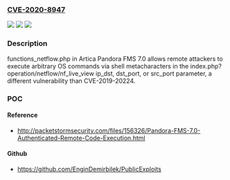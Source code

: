 ### [CVE-2020-8947](https://cve.mitre.org/cgi-bin/cvename.cgi?name=CVE-2020-8947)
![](https://img.shields.io/static/v1?label=Product&message=n%2Fa&color=blue)
![](https://img.shields.io/static/v1?label=Version&message=n%2Fa&color=blue)
![](https://img.shields.io/static/v1?label=Vulnerability&message=n%2Fa&color=brighgreen)

### Description

functions_netflow.php in Artica Pandora FMS 7.0 allows remote attackers to execute arbitrary OS commands via shell metacharacters in the index.php?operation/netflow/nf_live_view ip_dst, dst_port, or src_port parameter, a different vulnerability than CVE-2019-20224.

### POC

#### Reference
- http://packetstormsecurity.com/files/156326/Pandora-FMS-7.0-Authenticated-Remote-Code-Execution.html

#### Github
- https://github.com/EnginDemirbilek/PublicExploits

